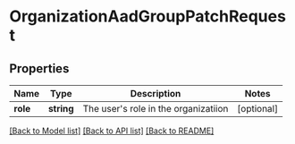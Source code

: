 # OrganizationAadGroupPatchRequest

## Properties
Name | Type | Description | Notes
------------ | ------------- | ------------- | -------------
**role** | **string** | The user&#39;s role in the organizatiion | [optional] 

[[Back to Model list]](../README.md#documentation-for-models) [[Back to API list]](../README.md#documentation-for-api-endpoints) [[Back to README]](../README.md)


